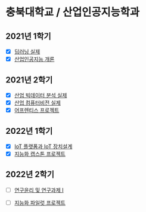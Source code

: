 # 충북대학교 / 산업인공지능학과

 ## 2021년 1학기
 - [x] [딥러닝 실제](https://github.com/jhchoi-ii/CBNU/tree/main/2021-01-%EB%94%A5%EB%9F%AC%EB%8B%9D_%EC%8B%A4%EC%A0%9C)
 - [x] [산업인공지능 개론](https://github.com/jhchoi-ii/CBNU/tree/main/2021-01-%EC%82%B0%EC%97%85%EC%9D%B8%EA%B3%B5%EC%A7%80%EB%8A%A5_%EA%B0%9C%EB%A1%A0)
 
 ## 2021년 2학기
 - [x] [산업 빅데이터 분석 실제](https://github.com/jhchoi-ii/CBNU/tree/main/2021-02-%EC%82%B0%EC%97%85_%EB%B9%85%EB%8D%B0%EC%9D%B4%ED%84%B0_%EB%B6%84%EC%84%9D_%EC%8B%A4%EC%A0%9C)
 - [x] [산업 컴퓨터비전 실제](https://github.com/jhchoi-ii/CBNU/tree/main/2021-02-%EC%82%B0%EC%97%85_%EC%BB%B4%ED%93%A8%ED%84%B0%EB%B9%84%EC%A0%84_%EC%8B%A4%EC%A0%9C)
 - [x] [어프렌티스 프로젝트](https://github.com/jhchoi-ii/CBNU/tree/main/2021-02-%EC%96%B4%ED%94%84%EB%A0%8C%ED%8B%B0%EC%8A%A4%20%ED%94%84%EB%A1%9C%EC%A0%9D%ED%8A%B8)
 
 ## 2022년 1학기
 - [x] [IoT 플랫폼과 IoT 장치설계](https://github.com/jhchoi-ii/CBNU/tree/main/2022-01-IoT%20%ED%94%8C%EB%9E%AB%ED%8F%BC%EA%B3%BC%20IoT%20%EC%9E%A5%EC%B9%98%20%EC%84%A4%EA%B3%84)
 - [x] [지능화 캡스톤 프로젝트](https://github.com/jhchoi-ii/CBNU/tree/main/2022-01-%EC%A7%80%EB%8A%A5%ED%99%94%20%EC%BA%A1%EC%8A%A4%ED%86%A4%20%ED%94%84%EB%A1%9C%EC%A0%9D%ED%8A%B8)
 
 ## 2022년 2학기
 - [ ] [연구윤리 및 연구과제 I](https://github.com/jhchoi-ii/CBNU/tree/main/2022-02-%EC%97%B0%EA%B5%AC%EC%9C%A4%EB%A6%AC%20%EB%B0%8F%20%EC%97%B0%EA%B5%AC%EA%B3%BC%EC%A0%9C%20%E2%85%A0)
 - [ ] [지능화 파일럿 프로젝트](https://github.com/jhchoi-ii/CBNU/tree/main/2022-02-%EC%A7%80%EB%8A%A5%ED%99%94%20%ED%8C%8C%EC%9D%BC%EB%9F%BF%20%ED%94%84%EB%A1%9C%EC%A0%9D%ED%8A%B8)
 